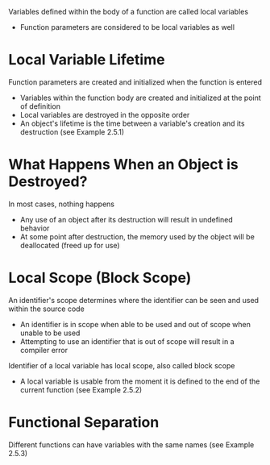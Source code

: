 Variables defined within the body of a function are called local variables
- Function parameters are considered to be local variables as well

# Local Variable Lifetime
Function parameters are created and initialized when the function is entered
- Variables within the function body are created and initialized at the point of definition
- Local variables are destroyed in the opposite order
- An object's lifetime is the time between a variable's creation and its destruction (see Example 2.5.1)

# What Happens When an Object is Destroyed?
In most cases, nothing happens
- Any use of an object after its destruction will result in undefined behavior
- At some point after destruction, the memory used by the object will be deallocated (freed up for use)

# Local Scope (Block Scope)
An identifier's scope determines where the identifier can be seen and used within the source code
- An identifier is in scope when able to be used and out of scope when unable to be used
- Attempting to use an identifier that is out of scope will result in a compiler error

Identifier of a local variable has local scope, also called block scope
- A local variable is usable from the moment it is defined to the end of the current function (see Example 2.5.2)

# Functional Separation
Different functions can have variables with the same names (see Example 2.5.3)